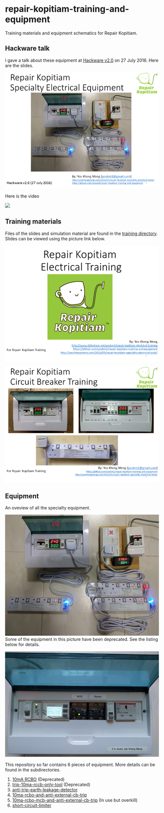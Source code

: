 # repair-kopitiam-training-and-equipment
Training materials and equipment schematics for Repair Kopitiam.

## Hackware talk

I gave a talk about these equipment at [Hackware v2.0](https://www.facebook.com/events/481593632030061/) on 27 July 2016. Here are the slides.

[![My slides on slideshare](rk-hackware-first-slide.png)](http://www.slideshare.net/yeokm1/repair-kopitiam-specialty-electrical-equipment)

Here is the video

[![](http://img.youtube.com/vi/OkuFtGhXB7U/0.jpg)](http://www.youtube.com/watch?v=OkuFtGhXB7U)

## Training materials

Files of the slides and simulation material are found in the [training directory](training). Slides can be viewed using the picture link below.

[![Electrical slides on slideshare](training/electrical-first-slide.png)](http://www.slideshare.net/yeokm1/repair-kopitiam-electrical-training)

[![Circuit breaker slides on slideshare](training/cb-first-slide.png)](http://www.slideshare.net/yeokm1/repair-kopitiam-circuit-breaker-training)

## Equipment

An oveview of all the specialty equipment.

<a href="https://raw.githubusercontent.com/yeokm1/repair-kopitiam-training-and-equipment/master/rk-equip-overview-original.jpg"><img src="rk-equip-overview-small.jpg"></a>
Some of the equipment in this picture have been deprecated. See the listing below for details.

![Screen](short-circuit-limiter/images/scl-prod-front.jpg)

This repository so far contains 6 pieces of equipment. More details can be found in the subdirectories.

1. [10mA RCBO](10ma-rcbo) (Deprecated)
2. [trip-10ma-rccb-only-tool](trip-10ma-rccb-only-tool) (Deprecated)
3. [anti-trip-earth-leakage-detector](anti-trip-earth-leakage-detector)
4. [10ma-rcbo-and-anti-external-cb-trip](10ma-rcbo-and-anti-external-cb-trip)
5. [10ma-rcbo-mcb-and-anti-external-cb-trip](10ma-rcbo-mcb-and-anti-external-cb-trip) (In use but overkill)
6. [short-circuit-limiter](short-circuit-limiter)
